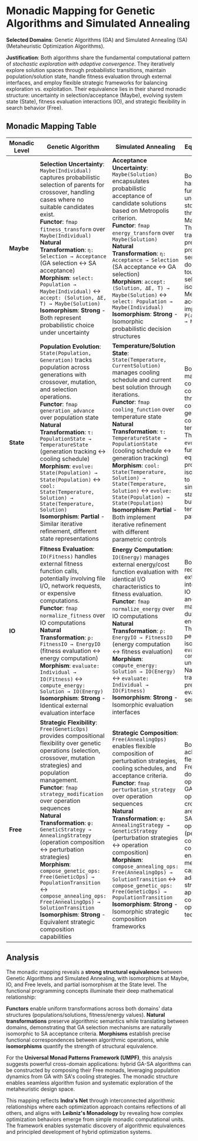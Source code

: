 # Monadic Mapping for Genetic Algorithms and Simulated Annealing

**Selected Domains**: Genetic Algorithms (GA) and Simulated Annealing (SA) (Metaheuristic Optimization Algorithms).

**Justification**: Both algorithms share the fundamental computational pattern of *stochastic exploration with adaptive convergence*. They iteratively explore solution spaces through probabilistic transitions, maintain population/solution state, handle fitness evaluation through external interfaces, and employ flexible strategic frameworks for balancing exploration vs. exploitation. Their equivalence lies in their shared monadic structure: uncertainty in selection/acceptance (Maybe), evolving system state (State), fitness evaluation interactions (IO), and strategic flexibility in search behavior (Free).

## Monadic Mapping Table

| Monadic Level | Genetic Algorithm | Simulated Annealing | Equivalence Notes |
|---------------|-------------------|---------------------|-------------------|
| **Maybe** | **Selection Uncertainty**: `Maybe(Individual)` captures probabilistic selection of parents for crossover, handling cases where no suitable candidates exist.<br/>**Functor**: `fmap fitness_transform` over `Maybe(Individual)`<br/>**Natural Transformation**: `η: Selection → Acceptance` (GA selection ↔ SA acceptance)<br/>**Morphism**: `select: Population → Maybe(Individual)` ↔ `accept: (Solution, ΔE, T) → Maybe(Solution)`<br/>**Isomorphism**: **Strong** - Both represent probabilistic choice under uncertainty | **Acceptance Uncertainty**: `Maybe(Solution)` encapsulates probabilistic acceptance of candidate solutions based on Metropolis criterion.<br/>**Functor**: `fmap energy_transform` over `Maybe(Solution)`<br/>**Natural Transformation**: `η: Acceptance → Selection` (SA acceptance ↔ GA selection)<br/>**Morphism**: `accept: (Solution, ΔE, T) → Maybe(Solution)` ↔ `select: Population → Maybe(Individual)`<br/>**Isomorphism**: **Strong** - Isomorphic probabilistic decision structures | Both algorithms handle fundamental uncertainty in stochastic choice through identical Maybe structures. The natural transformation `η` preserves probabilistic semantics across domains. GA's tournament selection is isomorphic to SA's Metropolis acceptance - both implement `P(accept\|criteria) → Maybe(choice)` |
| **State** | **Population Evolution**: `State(Population, Generation)` tracks population across generations with crossover, mutation, and selection operations.<br/>**Functor**: `fmap generation_advance` over population state<br/>**Natural Transformation**: `τ: PopulationState → TemperatureState` (generation tracking ↔ cooling schedule)<br/>**Morphism**: `evolve: State(Population) → State(Population)` ↔ `cool: State(Temperature, Solution) → State(Temperature, Solution)`<br/>**Isomorphism**: **Partial** - Similar iterative refinement, different state representations | **Temperature/Solution State**: `State(Temperature, CurrentSolution)` manages cooling schedule and current best solution through iterations.<br/>**Functor**: `fmap cooling_function` over temperature state<br/>**Natural Transformation**: `τ: TemperatureState → PopulationState` (cooling schedule ↔ generation tracking)<br/>**Morphism**: `cool: State(Temperature, Solution) → State(Temperature, Solution)` ↔ `evolve: State(Population) → State(Population)`<br/>**Isomorphism**: **Partial** - Both implement iterative refinement with different parametric controls | Both algorithms maintain convergence-controlling state through monadic composition. GA generations correspond to SA temperature steps. The morphisms `evolve` and `cool` are functionally equivalent adaptive processes. Partial isomorphism due to population vs. single-solution state structures, but identical temporal evolution patterns |
| **IO** | **Fitness Evaluation**: `IO(Fitness)` handles external fitness function calls, potentially involving file I/O, network requests, or expensive computations.<br/>**Functor**: `fmap normalize_fitness` over IO computations<br/>**Natural Transformation**: `ρ: FitnessIO → EnergyIO` (fitness evaluation ↔ energy computation)<br/>**Morphism**: `evaluate: Individual → IO(Fitness)` ↔ `compute_energy: Solution → IO(Energy)`<br/>**Isomorphism**: **Strong** - Identical external evaluation interface | **Energy Computation**: `IO(Energy)` manages external energy/cost function evaluation with identical I/O characteristics to fitness evaluation.<br/>**Functor**: `fmap normalize_energy` over IO computations<br/>**Natural Transformation**: `ρ: EnergyIO → FitnessIO` (energy computation ↔ fitness evaluation)<br/>**Morphism**: `compute_energy: Solution → IO(Energy)` ↔ `evaluate: Individual → IO(Fitness)`<br/>**Isomorphism**: **Strong** - Isomorphic evaluation interfaces | Both algorithms require identical external evaluation interfaces through IO monads. Fitness and energy are mathematically dual (fitness = -energy typically). The morphisms are perfectly isomorphic: `evaluate ≅ compute_energy` under negation. Natural transformation preserves evaluation semantics |
| **Free** | **Strategic Flexibility**: `Free(GeneticOps)` provides compositional flexibility over genetic operations (selection, crossover, mutation strategies) and population management.<br/>**Functor**: `fmap strategy_modification` over operation sequences<br/>**Natural Transformation**: `φ: GeneticStrategy → AnnealingStrategy` (operation composition ↔ perturbation strategies)<br/>**Morphism**: `compose_genetic_ops: Free(GeneticOps) → PopulationTransition` ↔ `compose_annealing_ops: Free(AnnealingOps) → SolutionTransition`<br/>**Isomorphism**: **Strong** - Equivalent strategic composition capabilities | **Strategic Composition**: `Free(AnnealingOps)` enables flexible composition of perturbation strategies, cooling schedules, and acceptance criteria.<br/>**Functor**: `fmap perturbation_strategy` over operation sequences<br/>**Natural Transformation**: `φ: AnnealingStrategy → GeneticStrategy` (perturbation strategies ↔ operation composition)<br/>**Morphism**: `compose_annealing_ops: Free(AnnealingOps) → SolutionTransition` ↔ `compose_genetic_ops: Free(GeneticOps) → PopulationTransition`<br/>**Isomorphism**: **Strong** - Isomorphic strategic composition frameworks | Both algorithms achieve strategic flexibility through Free monads over domain-specific operation algebras. GA's genetic operations (select, crossover, mutate) are isomorphic to SA's annealing operations (perturb, accept, cool). Free monad composition enables identical meta-algorithmic capabilities: adaptive strategies, hybrid approaches, and compositional optimization techniques |

## Analysis

The monadic mapping reveals a **strong structural equivalence** between Genetic Algorithms and Simulated Annealing, with isomorphisms at Maybe, IO, and Free levels, and partial isomorphism at the State level. The functional programming concepts illuminate their deep mathematical relationship:

**Functors** enable uniform transformations across both domains' data structures (populations/solutions, fitness/energy values). **Natural transformations** preserve algorithmic semantics while translating between domains, demonstrating that GA selection mechanisms are naturally isomorphic to SA acceptance criteria. **Morphisms** establish precise functional correspondences between algorithmic operations, while **isomorphisms** quantify the strength of structural equivalence.

For the **Universal Monad Patterns Framework (UMPF)**, this analysis suggests powerful cross-domain applications: hybrid GA-SA algorithms can be constructed by composing their Free monads, leveraging population dynamics from GA with SA's cooling strategies. The monadic structure enables seamless algorithm fusion and systematic exploration of the metaheuristic design space.

This mapping reflects **Indra's Net** through interconnected algorithmic relationships where each optimization approach contains reflections of all others, and aligns with **Leibniz's Monadology** by revealing how complex optimization behaviors emerge from simple monadic computational units. The framework enables systematic discovery of algorithmic equivalences and principled development of hybrid optimization systems.